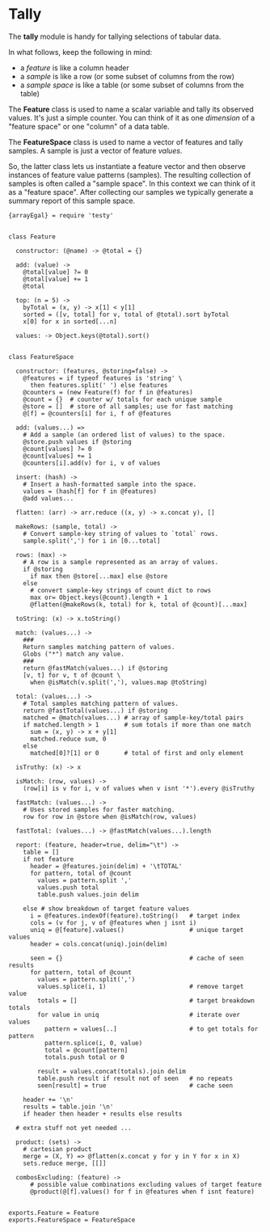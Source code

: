Tally
=====

The **tally** module is handy for tallying selections of tabular data.

In what follows, keep the following in mind:

* a *feature* is like a column header
* a *sample* is like a row (or some subset of columns from the row)
* a *sample space* is like a table (or some subset of columns from the table)

The **Feature** class is used to name a scalar variable and tally its observed values.  It's just a simple counter.  You can think of it as one *dimension* of a
"feature space" or one "column" of a data table.

The **FeatureSpace** class is used to name a vector of features and tally samples.  A sample is just a vector of feature *values*.

So, the latter class lets us instantiate a feature vector and then observe instances of feature value patterns (samples).  The resulting collection of samples is often called a "sample space".  In this context we can think of it as a "feature space".  After collecting our samples we typically generate a summary report of this sample space.  


    {arrayEgal} = require 'testy'


    class Feature

      constructor: (@name) -> @total = {}

      add: (value) -> 
        @total[value] ?= 0
        @total[value] += 1
        @total

      top: (n = 5) -> 
        byTotal = (x, y) -> x[1] < y[1]
        sorted = ([v, total] for v, total of @total).sort byTotal
        x[0] for x in sorted[...n]

      values: -> Object.keys(@total).sort()


    class FeatureSpace

      constructor: (features, @storing=false) ->
        @features = if typeof features is 'string' \
          then features.split(' ') else features
        @counters = (new Feature(f) for f in @features)
        @count = {}  # counter w/ totals for each unique sample
        @store = []  # store of all samples; use for fast matching
        @[f] = @counters[i] for i, f of @features

      add: (values...) => 
        # Add a sample (an ordered list of values) to the space.
        @store.push values if @storing
        @count[values] ?= 0
        @count[values] += 1
        @counters[i].add(v) for i, v of values

      insert: (hash) ->
        # Insert a hash-formatted sample into the space.
        values = (hash[f] for f in @features)
        @add values...

      flatten: (arr) -> arr.reduce ((x, y) -> x.concat y), []

      makeRows: (sample, total) -> 
        # Convert sample-key string of values to `total` rows.
        sample.split(',') for i in [0...total]

      rows: (max) ->
        # A row is a sample represented as an array of values.
        if @storing
          if max then @store[...max] else @store
        else 
          # convert sample-key strings of count dict to rows
          max or= Object.keys(@count).length + 1
          @flatten(@makeRows(k, total) for k, total of @count)[...max]

      toString: (x) -> x.toString()

      match: (values...) ->
        ### 
        Return samples matching pattern of values.
        Globs ("*") match any value.
        ###
        return @fastMatch(values...) if @storing
        [v, t] for v, t of @count \
          when @isMatch(v.split(','), values.map @toString) 
      
      total: (values...) -> 
        # Total samples matching pattern of values.
        return @fastTotal(values...) if @storing
        matched = @match(values...) # array of sample-key/total pairs
        if matched.length > 1       # sum totals if more than one match
          sum = (x, y) -> x + y[1]
          matched.reduce sum, 0
        else
          matched[0]?[1] or 0       # total of first and only element

      isTruthy: (x) -> x

      isMatch: (row, values) ->
        (row[i] is v for i, v of values when v isnt '*').every @isTruthy

      fastMatch: (values...) ->
        # Uses stored samples for faster matching.
        row for row in @store when @isMatch(row, values)

      fastTotal: (values...) -> @fastMatch(values...).length 

      report: (feature, header=true, delim="\t") ->
        table = []
        if not feature
          header = @features.join(delim) + '\tTOTAL'
          for pattern, total of @count
            values = pattern.split ','
            values.push total
            table.push values.join delim

        else # show breakdown of target feature values
          i = @features.indexOf(feature).toString()   # target index
          cols = (v for j, v of @features when j isnt i)
          uniq = @[feature].values()                  # unique target values
          header = cols.concat(uniq).join(delim)

          seen = {}                                   # cache of seen results
          for pattern, total of @count
            values = pattern.split(',')
            values.splice(i, 1)                       # remove target value
            totals = []                               # target breakdown totals
            for value in uniq                         # iterate over values
              pattern = values[..]                    # to get totals for pattern
              pattern.splice(i, 0, value)
              total = @count[pattern]
              totals.push total or 0
            
            result = values.concat(totals).join delim
            table.push result if result not of seen   # no repeats
            seen[result] = true                       # cache seen

        header += '\n'
        results = table.join '\n'
        if header then header + results else results

      # extra stuff not yet needed ...
      
      product: (sets) -> 
        # cartesian product
        merge = (X, Y) => @flatten(x.concat y for y in Y for x in X)
        sets.reduce merge, [[]]

      combosExcluding: (feature) -> 
          # possible value combinations excluding values of target feature
          @product(@[f].values() for f in @features when f isnt feature)


    exports.Feature = Feature
    exports.FeatureSpace = FeatureSpace

